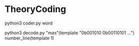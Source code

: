 # TheoryCoding

python3 coder.py word


python3 decode.py "mas"(template  "0b001010 0b00110101 ...") number_line(template 1)
